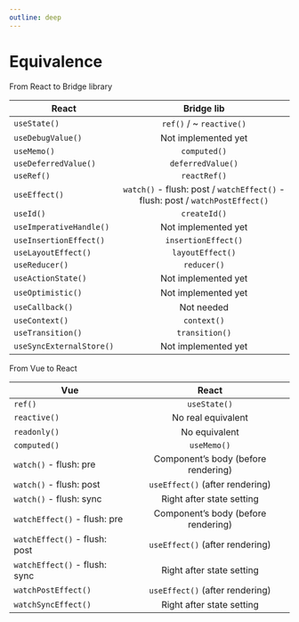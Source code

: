 ```yaml
---
outline: deep
---
```


# Equivalence

From React to Bridge library

| React                    |                                 Bridge lib                                  |
| ------------------------ | :---------------------------------------------------------------------------: |
| `useState()`             |                           `ref()` / ~ `reactive()`                            |
| `useDebugValue()`        |                              Not implemented yet                              |
| `useMemo()`              |                                 `computed()`                                  |
| `useDeferredValue()`     |                               `deferredValue()`                               |
| `useRef()`               |                                 `reactRef()`                                  |
| `useEffect()`            | `watch()` - flush: post / `watchEffect()` - flush: post / `watchPostEffect()` |
| `useId()`                |                                 `createId()`                                  |
| `useImperativeHandle()`  |                              Not implemented yet                              |
| `useInsertionEffect()`   |                              `insertionEffect()`                              |
| `useLayoutEffect()`      |                               `layoutEffect()`                                |
| `useReducer()`           |                                  `reducer()`                                  |
| `useActionState()`       |                              Not implemented yet                              |
| `useOptimistic()`        |                              Not implemented yet                              |
| `useCallback()`          |                                  Not needed                                   |
| `useContext()`           |                                  `context()`                                  |
| `useTransition()`        |                                `transition()`                                 |
| `useSyncExternalStore()` |                              Not implemented yet                              |

From Vue to React

| Vue                           |                React                |
| ----------------------------- | :---------------------------------: |
| `ref()`                       |            `useState()`             |
| `reactive()`                  |         No real equivalent          |
| `readonly()`                  |            No equivalent            |
| `computed()`                  |             `useMemo()`             |
| `watch()` - flush: pre        | Component’s body (before rendering) |
| `watch()` - flush: post       |   `useEffect()` (after rendering)   |
| `watch()` - flush: sync       |      Right after state setting      |
| `watchEffect()` - flush: pre  | Component’s body (before rendering) |
| `watchEffect()` - flush: post |   `useEffect()` (after rendering)   |
| `watchEffect()` - flush: sync |      Right after state setting      |
| `watchPostEffect()`           |   `useEffect()` (after rendering)   |
| `watchSyncEffect()`           |      Right after state setting      |

